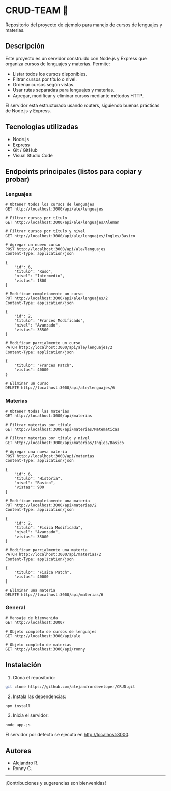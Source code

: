 # CRUD-TEAM 🚀

Repositorio del proyecto de ejemplo para manejo de cursos de lenguajes y materias.

## Descripción
Este proyecto es un servidor construido con Node.js y Express que organiza cursos de lenguajes y materias. Permite:

- Listar todos los cursos disponibles.
- Filtrar cursos por título o nivel.
- Ordenar cursos según vistas.
- Usar rutas separadas para lenguajes y materias.
- Agregar, modificar y eliminar cursos mediante métodos HTTP.

El servidor está estructurado usando routers, siguiendo buenas prácticas de Node.js y Express.

## Tecnologías utilizadas
- Node.js
- Express
- Git / GitHub
- Visual Studio Code

## Endpoints principales (listos para copiar y probar)

### Lenguajes
```http
# Obtener todos los cursos de lenguajes
GET http://localhost:3000/api/ale/lenguajes

# Filtrar cursos por título
GET http://localhost:3000/api/ale/lenguajes/Aleman

# Filtrar cursos por título y nivel
GET http://localhost:3000/api/ale/lenguajes/Ingles/Basico

# Agregar un nuevo curso
POST http://localhost:3000/api/ale/lenguajes
Content-Type: application/json

{
    "id": 6,
    "titulo": "Ruso",
    "nivel": "Intermedio",
    "vistas": 1800
}

# Modificar completamente un curso
PUT http://localhost:3000/api/ale/lenguajes/2
Content-Type: application/json

{
    "id": 2,
    "titulo": "Frances Modificado",
    "nivel": "Avanzado",
    "vistas": 35500
}

# Modificar parcialmente un curso
PATCH http://localhost:3000/api/ale/lenguajes/2
Content-Type: application/json

{
    "titulo": "Frances Patch",
    "vistas": 40000
}

# Eliminar un curso
DELETE http://localhost:3000/api/ale/lenguajes/6
```

### Materias
```http
# Obtener todas las materias
GET http://localhost:3000/api/materias

# Filtrar materias por título
GET http://localhost:3000/api/materias/Matematicas

# Filtrar materias por título y nivel
GET http://localhost:3000/api/materias/Ingles/Basico

# Agregar una nueva materia
POST http://localhost:3000/api/materias
Content-Type: application/json

{
    "id": 6,
    "titulo": "Historia",
    "nivel": "Basico",
    "vistas": 900
}

# Modificar completamente una materia
PUT http://localhost:3000/api/materias/2
Content-Type: application/json

{
    "id": 2,
    "titulo": "Fisica Modificada",
    "nivel": "Avanzado",
    "vistas": 35000
}

# Modificar parcialmente una materia
PATCH http://localhost:3000/api/materias/2
Content-Type: application/json

{
    "titulo": "Fisica Patch",
    "vistas": 40000
}

# Eliminar una materia
DELETE http://localhost:3000/api/materias/6
```

### General
```http
# Mensaje de bienvenida
GET http://localhost:3000/

# Objeto completo de cursos de lenguajes
GET http://localhost:3000/api/ale

# Objeto completo de materias
GET http://localhost:3000/api/ronny
```

## Instalación

1. Clona el repositorio:

```bash
git clone https://github.com/alejandrordeveloper/CRUD.git
```

2. Instala las dependencias:

```bash
npm install
```

3. Inicia el servidor:

```bash
node app.js
```

El servidor por defecto se ejecuta en [http://localhost:3000](http://localhost:3000).

## Autores
- Alejandro R.
- Ronny C.
---
¡Contribuciones y sugerencias son bienvenidas!
